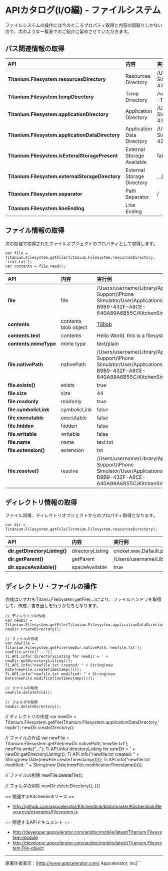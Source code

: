 # APIカタログ(I/O編) - ファイルシステム #
ファイルシステムの操作には今のところプロパティ取得と内容の読取りしかないので、次のような一覧表でのご紹介に留めさせていただきます。

## パス関連情報の取得 ##

| **API** | **内容** | **実行例** |
|:--------|:-------|:--------|
| **Titanium.Filesystem.resourcesDirectory** |Resources Directory|/Users/username/Library/Application Support/iPhone Simulator/User/Applications/94646704-B9B9-432F-A8CE-640A89A6B55C/KitchenSink.app|
| **Titanium.Filesystem.tempDirectory** |Temp Directory|/var/folders/fy/fyJLG5EWEcSF52GCubOqmU+++TI/-Tmp-/|
| **Titanium.Filesystem.applicationDirectory** |Application Directory|/Users/username/Library/Application Support/iPhone Simulator/User/Applications/94646704-B9B9-432F-A8CE-640A89A6B55C/Applications|
| **Titanium.Filesystem.applicationDataDirectory** |Application Data Directory|/Users/username/Library/Application Support/iPhone Simulator/User/Applications/94646704-B9B9-432F-A8CE-640A89A6B55C/Documents|
| **Titanium.Filesystem.isExteralStoragePresent** |External Storage Available |false    |
| **Titanium.Filesystem.externalStorageDirectory** |External Storage Directory|...(Androidのみ)|
| **Titanium.Filesystem.separator** |Path Separator |/        |
| **Titanium.Filesystem.lineEnding** |Line Ending |         |


## ファイル情報の取得 ##
次の処理で取得されたファイルオブジェクトのプロパティとして取得します。
```
var file = Titanium.Filesystem.getFile(Titanium.Filesystem.resourcesDirectory, 'text.txt');
var contents = file.read();
```
| **API** | **内容** | **実行例** |
|:--------|:-------|:--------|
| **file** |file    |/Users/username/Library/Application Support/iPhone Simulator/User/Applications/94646704-B9B9-432F-A8CE-640A89A6B55C/KitchenSink.app/text.txt|
| **contents** |contents blob object|[TiBlob](object.md)|
| **contents.text** |contents|Hello World. this is a filesystem read test.|
| **contents.mimeType** |mime type|text/plain|
| **file.nativePath** |nativePath|/Users/username/Library/Application Support/iPhone Simulator/User/Applications/94646704-B9B9-432F-A8CE-640A89A6B55C/KitchenSink.app/text.txt|
| **file.exists()** |exists  |true     |
| **file.size** |size    |44       |
| **file.readonly** |readonly|true     |
| **file.symbolicLink** |symbolicLink|false    |
| **file.executable** |executable|false    |
| **file.hidden** |hidden  |false    |
| **file.writable** |writable|false    |
| **file.name** |name    |text.txt |
| **file.extension()** |extension|txt      |
| **file.resolve()** |resolve |/Users/username/Library/Application Support/iPhone Simulator/User/Applications/94646704-B9B9-432F-A8CE-640A89A6B55C/KitchenSink.app/text.txt|

## ディレクトリ情報の取得 ##
ファイル同様、ディレクトリオブジェクトからのプロパティ取得となります。
```
var dir = Titanium.Filesystem.getFile(Titanium.Filesystem.resourcesDirectory);

```
| **API** | **内容** | **実行例** |
|:--------|:-------|:--------|
| **dir.getDirectoryListing()** |directoryListing|cricket.wav,Default.png,default\_app\_logo.png,dependencies.map,Entitlements.plist,images,Info.plist,KitchenSink,MainWindow.nib,modules,movie.mp4,PkgInfo,pop.caf,Settings.bundle,testdb.db,text.txt|
| **dir.getParent()** |getParent|/Users/username/Library/Application Support/iPhone Simulator/User/Applications/94646704-B9B9-432F-A8CE-640A89A6B55C|
| **dir.spaceAvailable()** |spaceAvailable|true     |

## ディレクトリ・ファイルの操作 ##
作成はいずれもTitaniu,FileSystem.getFile(...)により、ファイルハンドラを取得して、作成／書き出しを行うかたちとなります。
```
// ディレクトリの作成
var newDir = Titanium.Filesystem.getFile(Titanium.Filesystem.applicationDataDirectory,'mydir');
newDir.createDirectory();

// ファイルの作成
var newFile = Titanium.Filesystem.getFile(newDir.nativePath,'newfile.txt');
newFile.write("...");
Ti.API.info('directoryListing for newDir = ' + newDir.getDirectoryListing());
Ti.API.info("newfile.txt created: " + String(new Date(newFile.createTimestamp())));
Ti.API.info("newfile.txt modified: " + String(new Date(newFile.modificationTimestamp())));	

// ファイルの削除
newFile.deleteFile();

// フォルダの削除
newDir.deleteDirectory();
```


// ディレクトリの作成
var newDir = Titanium.Filesystem.getFile(Titanium.Filesystem.applicationDataDirectory,'mydir');
newDir.createDirectory();

// ファイルの作成
var newFile = Titanium.Filesystem.getFile(newDir.nativePath,'newfile.txt');
newFile.write("...");
Ti.API.info('directoryListing for newDir = ' + newDir.getDirectoryListing());
Ti.API.info("newfile.txt created: " + String(new Date(newFile.createTimestamp())));
Ti.API.info("newfile.txt modified: " + String(new Date(newFile.modificationTimestamp())));	

// ファイルの削除
newFile.deleteFile();

// フォルダの削除
newDir.deleteDirectory();
}}}

== 関連するKitchenSinkソース ==

 * http://github.com/appcelerator/KitchenSink/blob/master/KitchenSink/Resources/examples/filesystem.js

== 関連するAPIドキュメント ==
 * http://developer.appcelerator.com/apidoc/mobile/latest/Titanium.Filesystem-module
 * http://developer.appcelerator.com/apidoc/mobile/latest/Titanium.Filesystem.File-object

----
原著作者表示：[http://www.appcelerator.com/ Appcelerator, Inc]```